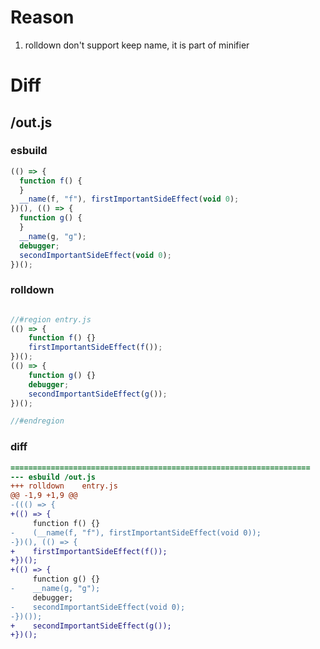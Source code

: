 # Reason
1. rolldown don't support keep name, it is part of minifier
# Diff
## /out.js
### esbuild
```js
(() => {
  function f() {
  }
  __name(f, "f"), firstImportantSideEffect(void 0);
})(), (() => {
  function g() {
  }
  __name(g, "g");
  debugger;
  secondImportantSideEffect(void 0);
})();
```
### rolldown
```js

//#region entry.js
(() => {
	function f() {}
	firstImportantSideEffect(f());
})();
(() => {
	function g() {}
	debugger;
	secondImportantSideEffect(g());
})();

//#endregion

```
### diff
```diff
===================================================================
--- esbuild	/out.js
+++ rolldown	entry.js
@@ -1,9 +1,9 @@
-((() => {
+(() => {
     function f() {}
-    (__name(f, "f"), firstImportantSideEffect(void 0));
-})(), (() => {
+    firstImportantSideEffect(f());
+})();
+(() => {
     function g() {}
-    __name(g, "g");
     debugger;
-    secondImportantSideEffect(void 0);
-})());
+    secondImportantSideEffect(g());
+})();

```
